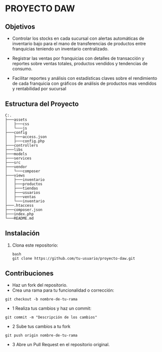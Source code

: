# PROYECTO DAW

## Objetivos
- Controlar los stocks en cada sucursal con alertas automáticas de inventario bajo para el mano de transferencias de productos entre franquicias teniendo un inventario centralizado.

- Registrar las ventas por franquicias con detalles de transacción y reportes sobre ventas totales, productos vendidos y tendencias de consumo.

- Facilitar reportes y análisis con estadísticas claves sobre el rendimiento de cada franquicia con gráficos de análisis de productos mas vendidos y rentabilidad por sucursal

## Estructura del Proyecto

```
C:.
├───assets
│   ├───css
│   └───js
├───config
│   ├───access.json
│   ├───config.php  
├───controllers
├───libs
├───models
├───services
├───src
├───vendor
│   └───composer
├───views
│   ├───inventario
│   ├───productos
│   ├───tiendas
│   ├───usuarios
│   ├───ventas
│   └───inventario
├───.htaccess
├───composer.json
├───index.php
└───README.md

```
## Instalación
1. Clona este repositorio:
   ```
   bash
   git clone https://github.com/tu-usuario/proyecto-daw.git
   ```
## Contribuciones
- Haz un fork del repositorio.
- Crea una rama para tu funcionalidad o corrección:
```
git checkout -b nombre-de-tu-rama
```
- 1 Realiza tus cambios y haz un commit:
```
git commit -m "Descripción de los cambios"
```
- 2 Sube tus cambios a tu fork
```
git push origin nombre-de-tu-rama
```
- 3 Abre un Pull Request en el repositorio original.




